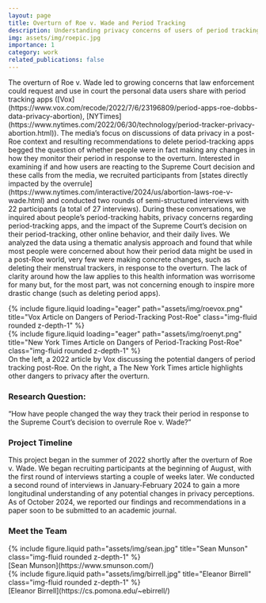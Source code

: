 ```yaml
---
layout: page
title: Overturn of Roe v. Wade and Period Tracking
description: Understanding privacy concerns of users of period tracking apps post-Roe.
img: assets/img/roepic.jpg
importance: 1
category: work
related_publications: false
---
```


<p>The overturn of Roe v. Wade led to growing concerns that law enforcement could request and use in court the personal data users share with period tracking apps ([Vox](https://www.vox.com/recode/2022/7/6/23196809/period-apps-roe-dobbs-data-privacy-abortion), [NYTimes](https://www.nytimes.com/2022/06/30/technology/period-tracker-privacy-abortion.html)). The media’s focus on discussions of data privacy in a post-Roe context and resulting recommendations to delete period-tracking apps begged the question of whether people were in fact making any changes in how they monitor their period in response to the overturn. Interested in examining if and how users are reacting to the Supreme Court decision and these calls from the media, we recruited participants from [states directly impacted by the overrule](https://www.nytimes.com/interactive/2024/us/abortion-laws-roe-v-wade.html) and conducted two rounds of semi-structured interviews with 22 participants (a total of 27 interviews). During these conversations, we inquired about people’s period-tracking habits, privacy concerns regarding period-tracking apps, and the impact of the Supreme Court’s decision on their period-tracking, other online behavior, and their daily lives. We analyzed the data using a thematic analysis approach and found that while most people were concerned about how their period data might be used in a post-Roe world, very few were making concrete changes, such as deleting their menstrual trackers, in response to the overturn. The lack of clarity around how the law applies to this health information was worrisome for many but, for the most part, was not concerning enough to inspire more drastic change (such as deleting period apps).</p>


<div class="row">
    <div class="col-sm mt-3 mt-md-0">
        {% include figure.liquid loading="eager" path="assets/img/roevox.png" title="Vox Article on Dangers of Period-Tracking Post-Roe" class="img-fluid rounded z-depth-1" %}
    </div>
    <div class="col-sm mt-3 mt-md-0">
        {% include figure.liquid loading="eager" path="assets/img/roenyt.png" title="New York Times Article on Dangers of Period-Tracking Post-Roe" class="img-fluid rounded z-depth-1" %}
    </div>
</div>
<div class="caption">
    On the left, a 2022 article by Vox discussing the potential dangers of period tracking post-Roe. On the right, a The New York Times article highlights other dangers to privacy after the overturn.
</div>

<h3>Research Question:</h3>

<p>“How have people changed the way they track their period in response to the Supreme Court’s decision to overrule Roe v. Wade?”</p>


<h3>Project Timeline</h3>

<p>This project began in the summer of 2022 shortly after the overturn of Roe v. Wade. We began recruiting participants at the beginning of August, with the first round of interviews starting a couple of weeks later. We conducted a second round of interviews in January-February 2024 to gain a more longitudinal understanding of any potential changes in privacy perceptions. As of October 2024, we reported our findings and recommendations in a paper soon to be submitted to an academic journal.</p> 

<h3>Meet the Team</h3>

<div class="row justify-content-sm-center">
    <div class="col-sm-8 mt-3 mt-md-0">
        {% include figure.liquid path="assets/img/sean.jpg" title="Sean Munson" class="img-fluid rounded z-depth-1" %}
    </div>
    <div class="caption">
        [Sean Munson](https://www.smunson.com/)
    </div>
    <div class="col-sm-4 mt-3 mt-md-0">
        {% include figure.liquid path="assets/img/birrell.jpg" title="Eleanor Birrell" class="img-fluid rounded z-depth-1" %}
    </div>
        <div class="caption">
        [Eleanor Birrell](https://cs.pomona.edu/~ebirrell/)
    </div>
</div>

